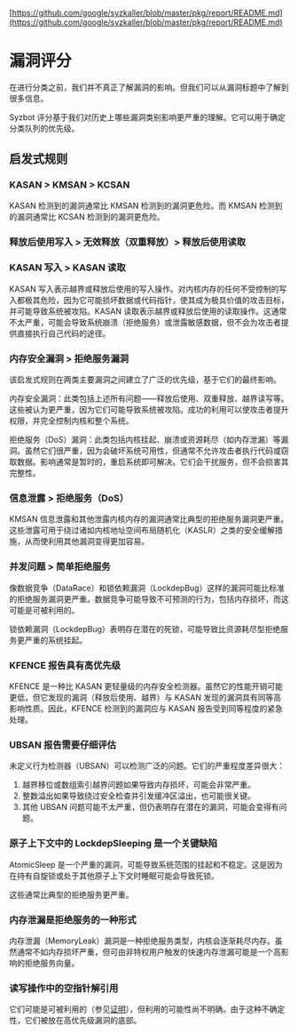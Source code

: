 [https://github.com/google/syzkaller/blob/master/pkg/report/README.md](https://github.com/google/syzkaller/blob/master/pkg/report/README.md)

# 漏洞评分

在进行分类之前，我们并不真正了解漏洞的影响。但我们可以从漏洞标题中了解到很多信息。

Syzbot 评分基于我们对历史上哪些漏洞类别影响更严重的理解。它可以用于确定分类队列的优先级。

## 启发式规则

### KASAN > KMSAN > KCSAN

KASAN 检测到的漏洞通常比 KMSAN 检测到的漏洞更危险。而 KMSAN 检测到的漏洞通常比 KCSAN 检测到的漏洞更危险。

### 释放后使用写入 > 无效释放（双重释放）> 释放后使用读取

### KASAN 写入 > KASAN 读取

KASAN 写入表示越界或释放后使用的写入操作。对内核内存的任何不受控制的写入都极其危险，因为它可能损坏数据或代码指针，使其成为极具价值的攻击目标，并可能导致系统被攻陷。KASAN 读取表示越界或释放后使用的读取操作。这通常不太严重，可能会导致系统崩溃（拒绝服务）或泄露敏感数据，但不会为攻击者提供直接执行自己代码的途径。

### 内存安全漏洞 > 拒绝服务漏洞

该启发式规则在两类主要漏洞之间建立了广泛的优先级，基于它们的最终影响。

内存安全漏洞：此类包括上述所有问题——释放后使用、双重释放、越界读写等。这些被认为更严重，因为它们可能导致系统被攻陷。成功的利用可以使攻击者提升权限，并完全控制内核和整个系统。

拒绝服务（DoS）漏洞：此类包括内核挂起、崩溃或资源耗尽（如内存泄漏）等漏洞。虽然它们很严重，因为会破坏系统可用性，但通常不允许攻击者执行代码或窃取数据。影响通常是暂时的，重启系统即可解决。它们会干扰服务，但不会损害其完整性。

### 信息泄露 > 拒绝服务（DoS）

KMSAN 信息泄露和其他泄露内核内存的漏洞通常比典型的拒绝服务漏洞更严重。这些泄露可用于绕过诸如内核地址空间布局随机化（KASLR）之类的安全缓解措施，从而使利用其他漏洞变得更加容易。

### 并发问题 > 简单拒绝服务

像数据竞争（DataRace）和锁依赖漏洞（LockdepBug）这样的漏洞可能比标准的拒绝服务漏洞更严重。数据竞争可能导致不可预测的行为，包括内存损坏，而这可能是可被利用的。

锁依赖漏洞（LockdepBug）表明存在潜在的死锁，可能导致比资源耗尽型拒绝服务更严重的系统挂起。

### KFENCE 报告具有高优先级

KFENCE 是一种比 KASAN 更轻量级的内存安全检测器。虽然它的性能开销可能更低，但它发现的漏洞（释放后使用、越界）与 KASAN 发现的漏洞具有同等高影响性质。因此，KFENCE 检测到的漏洞应与 KASAN 报告受到同等程度的紧急处理。

### UBSAN 报告需要仔细评估

未定义行为检测器（UBSAN）可以检测广泛的问题。它们的严重程度差异很大：

1. 越界移位或数组索引越界问题如果导致内存损坏，可能会非常严重。
2. 整数溢出如果导致绕过安全检查并引发缓冲区溢出，也可能很关键。
3. 其他 UBSAN 问题可能不太严重，但仍表明存在潜在的漏洞，可能会变得有问题。

### 原子上下文中的 LockdepSleeping 是一个关键缺陷

AtomicSleep 是一个严重的漏洞，可能导致系统范围的挂起和不稳定。这是因为在持有自旋锁或处于其他原子上下文时睡眠可能会导致死锁。

这些通常比典型的拒绝服务更严重。

### 内存泄漏是拒绝服务的一种形式

内存泄漏（MemoryLeak）漏洞是一种拒绝服务类型，内核会逐渐耗尽内存。虽然通常不如内存损坏严重，但可由非特权用户触发的快速内存泄漏可能是一个高影响的拒绝服务向量。

### 读写操作中的空指针解引用

它们可能是可被利用的（参见[证明](https://googleprojectzero.blogspot.com/2023/01/exploiting-null-dereferences-in-linux.html)），但利用的可能性尚不明确。由于这种不确定性，它们被放在高优先级漏洞的底部。
